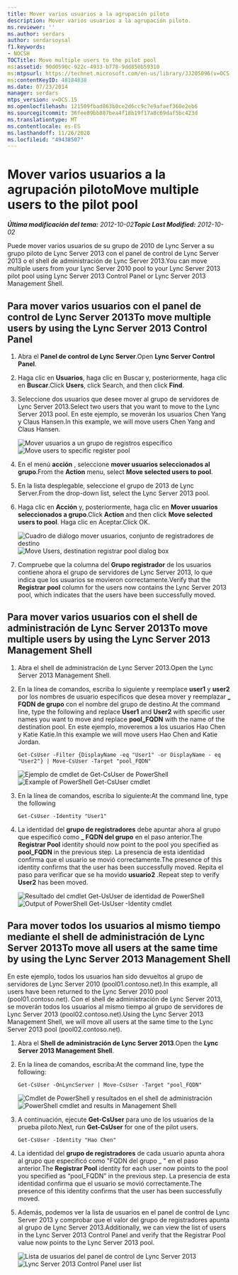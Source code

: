 ```yaml
---
title: Mover varios usuarios a la agrupación piloto
description: Mover varios usuarios a la agrupación piloto.
ms.reviewer: ''
ms.author: serdars
author: serdarsoysal
f1.keywords:
- NOCSH
TOCTitle: Move multiple users to the pilot pool
ms:assetid: 90d0590c-922c-4933-b778-9dd850b59310
ms:mtpsurl: https://technet.microsoft.com/en-us/library/JJ205096(v=OCS.15)
ms:contentKeyID: 48184838
ms.date: 07/23/2014
manager: serdars
mtps_version: v=OCS.15
ms.openlocfilehash: 121509fbad863b0ce2d6cc9c7e9afaef360e2eb6
ms.sourcegitcommit: 36fee89bb887bea4f18b19f17a8c69daf5bc423d
ms.translationtype: MT
ms.contentlocale: es-ES
ms.lasthandoff: 11/26/2020
ms.locfileid: "49438507"
---
```

# <a name="move-multiple-users-to-the-pilot-pool"></a><span data-ttu-id="cf959-103">Mover varios usuarios a la agrupación piloto</span><span class="sxs-lookup"><span data-stu-id="cf959-103">Move multiple users to the pilot pool</span></span>

<div data-xmlns="http://www.w3.org/1999/xhtml">

<div class="topic" data-xmlns="http://www.w3.org/1999/xhtml" data-msxsl="urn:schemas-microsoft-com:xslt" data-cs="https://msdn.microsoft.com/">

<div data-asp="https://msdn2.microsoft.com/asp">



</div>

<div id="mainSection">

<div id="mainBody"><span data-ttu-id="cf959-104">

<span> </span></span><span class="sxs-lookup"><span data-stu-id="cf959-104">

<span> </span></span></span>

<span data-ttu-id="cf959-105">_**Última modificación del tema:** 2012-10-02_</span><span class="sxs-lookup"><span data-stu-id="cf959-105">_**Topic Last Modified:** 2012-10-02_</span></span>

<span data-ttu-id="cf959-106">Puede mover varios usuarios de su grupo de 2010 de Lync Server a su grupo piloto de Lync Server 2013 con el panel de control de Lync Server 2013 o el shell de administración de Lync Server 2013.</span><span class="sxs-lookup"><span data-stu-id="cf959-106">You can move multiple users from your Lync Server 2010 pool to your Lync Server 2013 pilot pool using Lync Server 2013 Control Panel or Lync Server 2013 Management Shell.</span></span>

<div>

## <a name="to-move-multiple-users-by-using-the-lync-server-2013-control-panel"></a><span data-ttu-id="cf959-107">Para mover varios usuarios con el panel de control de Lync Server 2013</span><span class="sxs-lookup"><span data-stu-id="cf959-107">To move multiple users by using the Lync Server 2013 Control Panel</span></span>

1.  <span data-ttu-id="cf959-108">Abra el **Panel de control de Lync Server**.</span><span class="sxs-lookup"><span data-stu-id="cf959-108">Open **Lync Server Control Panel**.</span></span>

2.  <span data-ttu-id="cf959-109">Haga clic en **Usuarios**, haga clic en Buscar y, posteriormente, haga clic en **Buscar**.</span><span class="sxs-lookup"><span data-stu-id="cf959-109">Click **Users**, click Search, and then click **Find**.</span></span>

3.  <span data-ttu-id="cf959-110">Seleccione dos usuarios que desee mover al grupo de servidores de Lync Server 2013.</span><span class="sxs-lookup"><span data-stu-id="cf959-110">Select two users that you want to move to the Lync Server 2013 pool.</span></span> <span data-ttu-id="cf959-111">En este ejemplo, se moverán los usuarios Chen Yang y Claus Hansen.</span><span class="sxs-lookup"><span data-stu-id="cf959-111">In this example, we will move users Chen Yang and Claus Hansen.</span></span>
    
    <span data-ttu-id="cf959-112">![Mover usuarios a un grupo de registros específico](images/JJ205096.70d510e1-8e6b-40a5-a80b-27cbc63fc337(OCS.15).jpg "Mover usuarios a un grupo de registros específico")</span><span class="sxs-lookup"><span data-stu-id="cf959-112">![Move users to specific register pool](images/JJ205096.70d510e1-8e6b-40a5-a80b-27cbc63fc337(OCS.15).jpg "Move users to specific register pool")</span></span>  

4.  <span data-ttu-id="cf959-113">En el menú **acción** , seleccione **mover usuarios seleccionados al grupo**.</span><span class="sxs-lookup"><span data-stu-id="cf959-113">From the **Action** menu, select **Move selected users to pool**.</span></span>

5.  <span data-ttu-id="cf959-114">En la lista desplegable, seleccione el grupo de 2013 de Lync Server.</span><span class="sxs-lookup"><span data-stu-id="cf959-114">From the drop-down list, select the Lync Server 2013 pool.</span></span>

6.  <span data-ttu-id="cf959-115">Haga clic en **Acción** y, posteriormente, haga clic en **Mover usuarios seleccionados a grupo**.</span><span class="sxs-lookup"><span data-stu-id="cf959-115">Click **Action** and then click **Move selected users to pool**.</span></span> <span data-ttu-id="cf959-116">Haga clic en Aceptar.</span><span class="sxs-lookup"><span data-stu-id="cf959-116">Click OK.</span></span>
    
    <span data-ttu-id="cf959-117">![Cuadro de diálogo mover usuarios, conjunto de registradores de destino](images/JJ205401.8a375003-dc00-4541-b578-4d88f2010601(OCS.15).png "Cuadro de diálogo mover usuarios, conjunto de registradores de destino")</span><span class="sxs-lookup"><span data-stu-id="cf959-117">![Move Users, destination registrar pool dialog box](images/JJ205401.8a375003-dc00-4541-b578-4d88f2010601(OCS.15).png "Move Users, destination registrar pool dialog box")</span></span>  

7.  <span data-ttu-id="cf959-118">Compruebe que la columna del **Grupo registrador** de los usuarios contiene ahora el grupo de servidores de Lync Server 2013, lo que indica que los usuarios se movieron correctamente.</span><span class="sxs-lookup"><span data-stu-id="cf959-118">Verify that the **Registrar pool** column for the users now contains the Lync Server 2013 pool, which indicates that the users have been successfully moved.</span></span>

</div>

<div>

## <a name="to-move-multiple-users-by-using-the-lync-server-2013-management-shell"></a><span data-ttu-id="cf959-119">Para mover varios usuarios con el shell de administración de Lync Server 2013</span><span class="sxs-lookup"><span data-stu-id="cf959-119">To move multiple users by using the Lync Server 2013 Management Shell</span></span>

1.  <span data-ttu-id="cf959-120">Abra el shell de administración de Lync Server 2013.</span><span class="sxs-lookup"><span data-stu-id="cf959-120">Open the Lync Server 2013 Management Shell.</span></span>

2.  <span data-ttu-id="cf959-121">En la línea de comandos, escriba lo siguiente y reemplace **user1** y **user2** por los nombres de usuario específicos que desea mover y reemplazar **\_ FQDN de grupo** con el nombre del grupo de destino.</span><span class="sxs-lookup"><span data-stu-id="cf959-121">At the command line, type the following and replace **User1** and **User2** with specific user names you want to move and replace **pool\_FQDN** with the name of the destination pool.</span></span> <span data-ttu-id="cf959-122">En este ejemplo, moveremos a los usuarios Hao Chen y Katie Katie.</span><span class="sxs-lookup"><span data-stu-id="cf959-122">In this example we will move users Hao Chen and Katie Jordan.</span></span>
    
        Get-CsUser -Filter {DisplayName -eq "User1" -or DisplayName - eq "User2"} | Move-CsUser -Target "pool_FQDN"
    
    <span data-ttu-id="cf959-123">![Ejemplo de cmdlet de Get-CsUser de PowerShell](images/JJ205096.767ff9fc-755d-4a80-a710-5b1367aecbe0(OCS.15).jpg "Ejemplo de cmdlet de Get-CsUser de PowerShell")</span><span class="sxs-lookup"><span data-stu-id="cf959-123">![Example of PowerShell Get-CsUser cmdlet](images/JJ205096.767ff9fc-755d-4a80-a710-5b1367aecbe0(OCS.15).jpg "Example of PowerShell Get-CsUser cmdlet")</span></span>  

3.  <span data-ttu-id="cf959-124">En la línea de comandos, escriba lo siguiente:</span><span class="sxs-lookup"><span data-stu-id="cf959-124">At the command line, type the following</span></span>
    
        Get-CsUser -Identity "User1"

4.  <span data-ttu-id="cf959-125">La identidad del **grupo de registradores** debe apuntar ahora al grupo que especificó como **\_ FQDN del grupo** en el paso anterior.</span><span class="sxs-lookup"><span data-stu-id="cf959-125">The **Registrar Pool** identity should now point to the pool you specified as **pool\_FQDN** in the previous step.</span></span> <span data-ttu-id="cf959-126">La presencia de esta identidad confirma que el usuario se movió correctamente.</span><span class="sxs-lookup"><span data-stu-id="cf959-126">The presence of this identity confirms that the user has been successfully moved.</span></span> <span data-ttu-id="cf959-127">Repita el paso para verificar que se ha movido **usuario2** .</span><span class="sxs-lookup"><span data-stu-id="cf959-127">Repeat step to verify **User2** has been moved.</span></span>
    
    <span data-ttu-id="cf959-128">![Resultado del cmdlet Get-UsUser de identidad de PowerShell](images/JJ205096.8ff04c67-37a0-4156-bfbc-28f9f7b137c8(OCS.15).jpg "Resultado del cmdlet Get-UsUser de identidad de PowerShell")</span><span class="sxs-lookup"><span data-stu-id="cf959-128">![Output of PowerShell Get-UsUser -Identity cmdlet](images/JJ205096.8ff04c67-37a0-4156-bfbc-28f9f7b137c8(OCS.15).jpg "Output of PowerShell Get-UsUser -Identity  cmdlet")</span></span>  

</div>

<div>

## <a name="to-move-all-users-at-the-same-time-by-using-the-lync-server-2013-management-shell"></a><span data-ttu-id="cf959-129">Para mover todos los usuarios al mismo tiempo mediante el shell de administración de Lync Server 2013</span><span class="sxs-lookup"><span data-stu-id="cf959-129">To move all users at the same time by using the Lync Server 2013 Management Shell</span></span>

<span data-ttu-id="cf959-130">En este ejemplo, todos los usuarios han sido devueltos al grupo de servidores de Lync Server 2010 (pool01.contoso.net).</span><span class="sxs-lookup"><span data-stu-id="cf959-130">In this example, all users have been returned to the Lync Server 2010 pool (pool01.contoso.net).</span></span> <span data-ttu-id="cf959-131">Con el shell de administración de Lync Server 2013, se moverán todos los usuarios al mismo tiempo al grupo de servidores de Lync Server 2013 (pool02.contoso.net).</span><span class="sxs-lookup"><span data-stu-id="cf959-131">Using the Lync Server 2013 Management Shell, we will move all users at the same time to the Lync Server 2013 pool (pool02.contoso.net).</span></span>

1.  <span data-ttu-id="cf959-132">Abra el **Shell de administración de Lync Server 2013**.</span><span class="sxs-lookup"><span data-stu-id="cf959-132">Open the **Lync Server 2013 Management Shell**.</span></span>

2.  <span data-ttu-id="cf959-133">En la línea de comandos, escriba:</span><span class="sxs-lookup"><span data-stu-id="cf959-133">At the command line, type the following:</span></span>
    
        Get-CsUser -OnLyncServer | Move-CsUser -Target "pool_FQDN"
    
    <span data-ttu-id="cf959-134">![Cmdlet de PowerShell y resultados en el shell de administración](images/JJ205096.1e57ccb1-9378-4dc7-82b7-dcaa63a285c6(OCS.15).png "Cmdlet de PowerShell y resultados en el shell de administración")</span><span class="sxs-lookup"><span data-stu-id="cf959-134">![PowerShell cmdlet and results in Management Shell](images/JJ205096.1e57ccb1-9378-4dc7-82b7-dcaa63a285c6(OCS.15).png "PowerShell cmdlet and results in Management Shell")</span></span>  

3.  <span data-ttu-id="cf959-135">A continuación, ejecute **Get-CsUser** para uno de los usuarios de la prueba piloto.</span><span class="sxs-lookup"><span data-stu-id="cf959-135">Next, run **Get-CsUser** for one of the pilot users.</span></span>
    
        Get-CsUser -Identity "Hao Chen"

4.  <span data-ttu-id="cf959-136">La identidad del **grupo de registradores** de cada usuario apunta ahora al grupo que especificó como "FQDN del grupo \_ " en el paso anterior.</span><span class="sxs-lookup"><span data-stu-id="cf959-136">The **Registrar Pool** identity for each user now points to the pool you specified as “pool\_FQDN” in the previous step.</span></span> <span data-ttu-id="cf959-137">La presencia de esta identidad confirma que el usuario se movió correctamente.</span><span class="sxs-lookup"><span data-stu-id="cf959-137">The presence of this identity confirms that the user has been successfully moved.</span></span>

5.  <span data-ttu-id="cf959-138">Además, podemos ver la lista de usuarios en el panel de control de Lync Server 2013 y comprobar que el valor del grupo de registradores apunta al grupo de Lync Server 2013.</span><span class="sxs-lookup"><span data-stu-id="cf959-138">Additionally, we can view the list of users in the Lync Server 2013 Control Panel and verify that the Registrar Pool value now points to the Lync Server 2013 pool.</span></span>
    
    <span data-ttu-id="cf959-139">![Lista de usuarios del panel de control de Lync Server 2013](images/JJ205096.3f2e87a7-ec59-43c5-82cb-e770108bfb04(OCS.15).jpg "Lista de usuarios del panel de control de Lync Server 2013")</span><span class="sxs-lookup"><span data-stu-id="cf959-139">![Lync Server 2013 Control Panel user list](images/JJ205096.3f2e87a7-ec59-43c5-82cb-e770108bfb04(OCS.15).jpg "Lync Server 2013 Control Panel user list")</span></span>  

<span data-ttu-id="cf959-140"></div>

</div>

<span> </span>

</div>

</div>

</span><span class="sxs-lookup"><span data-stu-id="cf959-140"></div>

</div>

<span> </span>

</div>

</div>

</span></span></div>

